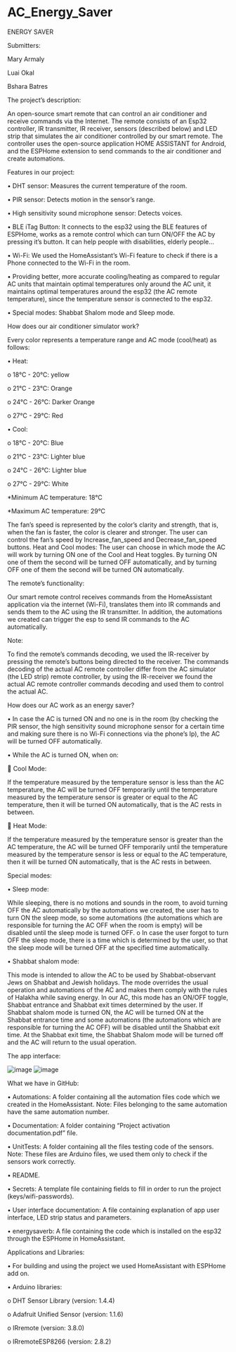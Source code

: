 # AC_Energy_Saver

ENERGY SAVER

Submitters:

Mary Armaly

Luai Okal

Bshara Batres


The project’s description:

 An open-source smart remote that can control an air conditioner and receive commands via the Internet. The remote consists of an Esp32 controller, IR transmitter, IR receiver, sensors (described below) and LED strip that simulates the air conditioner controlled by our smart remote.
The controller uses the open-source application HOME ASSISTANT for Android, and the ESPHome extension to send commands to the air conditioner and create automations.



Features in our project:

•	DHT sensor: Measures the current temperature of the room. 

•	PIR sensor:  Detects motion in the sensor’s range.

•	High sensitivity sound microphone sensor: Detects voices.

•	BLE iTag Button: It connects to the esp32 using the BLE features of ESPHome, works as a remote control which can turn ON/OFF the AC by pressing it’s button. It can 
help people with disabilities, elderly people…

•	Wi-Fi: We used the HomeAssistant’s Wi-Fi feature to check if there is a Phone connected to the Wi-Fi in the room.

•	Providing better, more accurate cooling/heating as compared to regular AC units that maintain optimal temperatures only around the AC unit, it maintains optimal temperatures around the esp32 (the AC remote temperature), since the temperature sensor is connected to the esp32.

•	Special modes: Shabbat Shalom mode and Sleep mode.


How does our air conditioner simulator work?

Every color represents a temperature range and AC mode (cool/heat) as follows:

•	Heat: 

o	18°C - 20°C: yellow

o	21°C - 23°C: Orange

o	24°C - 26°C: Darker Orange

o	27°C - 29°C: Red



•	Cool:  

o	18°C - 20°C: Blue

o	21°C - 23°C: Lighter blue

o	24°C - 26°C: Lighter blue

o	27°C - 29°C: White


*Minimum AC temperature: 18°C

*Maximum AC temperature: 29°C

The fan’s speed is represented by the color’s clarity and strength, that is, when the fan is faster, the color is clearer and stronger. The user can control the fan’s speed by Increase_fan_speed and Decrease_fan_speed buttons.
Heat and Cool modes: The user can choose in which mode the AC will work by turning ON one of the Cool and Heat toggles. By turning ON one of them the second will be turned OFF automatically, and by turning OFF one of them the second will be turned ON automatically.


The remote’s functionality:

Our smart remote control receives commands from the HomeAssistant application via the internet (Wi-Fi), translates them into IR commands and sends them to the AC using the IR transmitter. In addition, the automations we created can trigger the esp to send IR commands to the AC automatically.

Note:

 To find the remote’s commands decoding, we used the IR-receiver by pressing the remote’s buttons being directed to the receiver. 
The commands decoding of the actual AC remote controller differ from the AC simulator (the LED strip) remote controller,  by using the IR-receiver we found the actual AC remote controller commands decoding and used them to control the actual AC.


How does our AC work as an energy saver? 

•	In case the AC is turned ON and no one is in the room (by checking the PIR sensor, the high sensitivity sound microphone sensor for a certain time and making sure there is no Wi-Fi connections via the phone’s Ip), the AC will be turned OFF automatically.


•	While the AC is turned ON, when on:

	Cool Mode:

If the temperature measured by the temperature sensor is less than the AC temperature, the AC will be turned OFF temporarily until the temperature measured by the temperature sensor is greater or equal to the AC temperature, then it will be turned ON automatically, that is the AC rests in between.


	Heat Mode:

If the temperature measured by the temperature sensor is greater than the AC temperature, the AC will be turned OFF temporarily until the temperature measured by the temperature sensor is less or equal to the AC temperature, then it will be turned ON automatically, that is the AC rests in between.



Special modes:

•	Sleep mode:

 While sleeping, there is no motions and sounds in the room, to avoid turning OFF the AC automatically by the automations we created, the user has to turn ON the sleep mode, so some automations (the automations which are responsible for turning the AC OFF when the room is empty) will be disabled until the sleep mode is turned OFF. 
o	In case the user forgot to turn OFF the sleep mode, there is a time which is determined by the user, so that the sleep mode will be turned OFF at the specified time automatically.


•	Shabbat shalom mode:

 This mode is intended to allow the AC to be used by Shabbat-observant Jews on Shabbat and Jewish holidays. The mode overrides the usual operation and automations of the AC and makes them comply with the rules of Halakha while saving energy.
In our AC, this mode has an ON/OFF toggle, Shabbat entrance and Shabbat exit times determined by the user. If Shabbat shalom mode is turned ON, the AC will be turned ON at the Shabbat entrance time and some automations (the automations which are responsible for turning the AC OFF) will be disabled until the Shabbat exit time. At the Shabbat exit time, the Shabbat Shalom mode will be turned off and the AC will return to the usual operation. 



The app interface:


![image](https://user-images.githubusercontent.com/110840404/195196898-e19e1a7c-b003-400f-9942-a9dbe3534c2c.png)    ![image](https://user-images.githubusercontent.com/110840404/195196928-5cbe776d-14b9-4e62-ba81-a737a29e47df.png)

  


What we have in GitHub:

•	Automations: A folder containing all the automation files code which we created in the HomeAssistant. 
Note: Files belonging to the same automation have the same automation number.


•	Documentation: A folder containing “Project activation documentation.pdf” file.


•	UnitTests: A folder containing all the files testing code of the sensors.
Note: These files are Arduino files, we used them only to check if the sensors work correctly.


•	README.


•	Secrets: A template file containing fields to fill in order to run the project (keys/wifi-passwords).


•	User interface documentation: A file containing explanation of app user interface, LED strip status and parameters.



•	energysaverb: A file containing the code which is installed on the esp32 through the ESPHome in HomeAssistant.




Applications and Libraries:

•	For building and using the project we used HomeAssistant with ESPHome add on.


•	Arduino libraries:

o	DHT Sensor Library (version: 1.4.4)

o	Adafruit Unified Sensor (version: 1.1.6)

o	IRremote (version: 3.8.0)

o	IRremoteESP8266 (version: 2.8.2)


